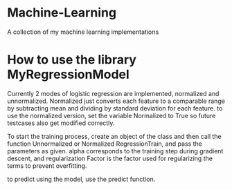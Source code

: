 # Machine-Learning
A collection of my machine learning implementations


# How to use the library MyRegressionModel
Currently 2 modes of logistic regression are implemented, normalized and unnormalized.
Normalized just converts each feature to a comparable range by subtracting mean and dividing by standard deviation for each feature.
to use the normalized version, set the variable Normalized to True so future testcases also get modified correctly.

To start the training process, create an object of the class and then call the function Unnormalized or Normalized RegressionTrain, and pass the parameters as given.
alpha corresponds to the training step during gradient descent, and regularization Factor is the factor used for regularizing the terms to prevent overfitting.

to predict using the model, use the predict function. 

